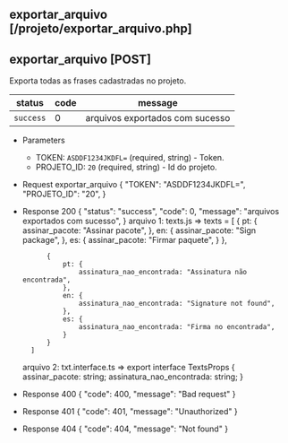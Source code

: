 ## exportar_arquivo [/projeto/exportar_arquivo.php]

## exportar_arquivo [POST]

Exporta todas as frases cadastradas no projeto.

status    | code | message
---       | ---  | ---
`success` |  0   | arquivos exportados com sucesso

+ Parameters 
    + TOKEN: `ASDDF1234JKDFL=` (required, string) - Token.
    + PROJETO_ID: `20` (required, string) - Id do projeto.

+ Request exportar_arquivo
    {
        "TOKEN": "ASDDF1234JKDFL=",
        "PROJETO_ID": "20",
    }

+ Response 200
    {
        "status": "success",
        "code": 0,
        "message": "arquivos exportados com sucesso",
    }
    arquivo 1: texts.js =>
        texts = [
            {
                pt: {
                    assinar_pacote: "Assinar pacote",
                },
                en: {
                    assinar_pacote: "Sign package",
                },
                es: {
                    assinar_pacote: "Firmar paquete",
                }
            },
        
            {
                pt: {
                    assinatura_nao_encontrada: "Assinatura não encontrada",
                },
                en: {
                    assinatura_nao_encontrada: "Signature not found",
                },
                es: {
                    assinatura_nao_encontrada: "Firma no encontrada",
                }
            }
        ]
    
    arquivo 2: txt.interface.ts => 
        export interface TextsProps {
            assinar_pacote: string;
            assinatura_nao_encontrada: string;
        }

+ Response 400
    {
        "code": 400,
        "message": "Bad request"
    }

+ Response 401
    {
        "code": 401,
        "message": "Unauthorized"
    }

+ Response 404
    {
        "code": 404,
        "message": "Not found"
    }